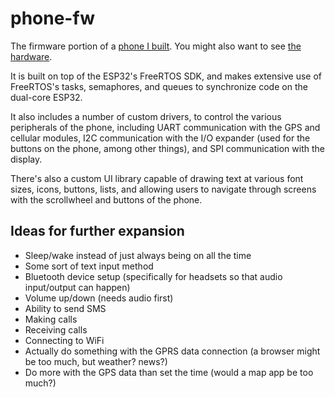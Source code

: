 # phone-fw
The firmware portion of a [phone I built](https://github.com/thatoddmailbox/phone). You might also want to see [the hardware](https://github.com/thatoddmailbox/phone-hw).

It is built on top of the ESP32's FreeRTOS SDK, and makes extensive use of FreeRTOS's tasks, semaphores, and queues to synchronize code on the dual-core ESP32.

It also includes a number of custom drivers, to control the various peripherals of the phone, including UART communication with the GPS and cellular modules, I2C communication with the I/O expander (used for the buttons on the phone, among other things), and SPI communication with the display.

There's also a custom UI library capable of drawing text at various font sizes, icons, buttons, lists, and allowing users to navigate through screens with the scrollwheel and buttons of the phone.

## Ideas for further expansion
* Sleep/wake instead of just always being on all the time
* Some sort of text input method
* Bluetooth device setup (specifically for headsets so that audio input/output can happen)
* Volume up/down (needs audio first)
* Ability to send SMS
* Making calls
* Receiving calls
* Connecting to WiFi
* Actually do something with the GPRS data connection (a browser might be too much, but weather? news?)
* Do more with the GPS data than set the time (would a map app be too much?)